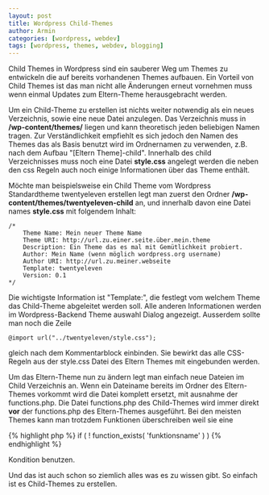 ```yaml
---
layout: post
title: Wordpress Child-Themes
author: Armin
categories: [wordpress, webdev]
tags: [wordpress, themes, webdev, blogging]
---
```


Child Themes in Wordpress sind ein sauberer Weg um Themes zu entwickeln die auf bereits vorhandenen Themes aufbauen.
Ein Vorteil von Child Themes ist das man nicht alle Änderungen erneut vornehmen muss wenn einmal Updates zum Eltern-Theme herausgebracht werden.

Um ein Child-Theme zu erstellen ist nichts weiter notwendig als ein neues Verzeichnis, sowie eine neue Datei anzulegen.
Das Verzeichnis muss in **/wp-content/themes/** liegen und kann theoretisch jeden beliebigen Namen tragen. Zur Verständlichkeit empfiehlt es sich jedoch den Namen des Themes das als Basis benutzt wird im Ordnernamen zu verwenden, z.B. nach dem Aufbau "\[Eltern Theme\]-child".
Innerhalb des child Verzeichnisses muss noch eine Datei **style.css** angelegt werden die neben den css Regeln auch noch einige Informationen über das Theme enthält.

Möchte man beispielsweise ein Child Theme vom Wordpress Standardtheme twentyeleven erstellen legt man zuerst den Ordner **/wp-content/themes/twentyeleven-child** an, und innerhalb davon eine Datei names **style.css** mit folgendem Inhalt:

	/*
		Theme Name: Mein neuer Theme Name
		Theme URI: http://url.zu.einer.seite.über.mein.theme
 		Description: Ein Theme das es mal mit Gemütlichkeit probiert.
 		Author: Mein Name (wenn möglich wordpress.org username)
 		Author URI: http://url.zu.meiner.webseite
 		Template: twentyeleven
 		Version: 0.1
	*/

Die wichtigste Information ist "Template:", die festlegt vom welchem Theme das Child-Theme abgeleitet werden soll. Alle anderen Informationen werden im Wordpress-Backend Theme auswahl Dialog angezeigt.
Ausserdem sollte man noch die Zeile 

	@import url("../twentyeleven/style.css");

gleich nach dem Kommentarblock einbinden. Sie bewirkt das alle CSS-Regeln aus der style.css Datei des Eltern Themes mit eingebunden werden.

Um das Eltern-Theme nun zu ändern legt man einfach neue Dateien im Child Verzeichnis an. Wenn ein Dateiname bereits im Ordner des Eltern-Themes vorkommt wird die Datei komplett ersetzt, mit ausnahme der functions.php.
Die Datei functions.php des Child-Themes wird immer direkt **vor** der functions.php des Eltern-Themes ausgeführt.
Bei den meisten Themes kann man trotzdem Funktionen überschreiben weil sie eine

{% highlight php %}
	if ( ! function_exists( 'funktionsname' ) )
{% endhighlight %}

Kondition benutzen.

Und das ist auch schon so ziemlich alles was es zu wissen gibt.
So einfach ist es Child-Themes zu erstellen. 
